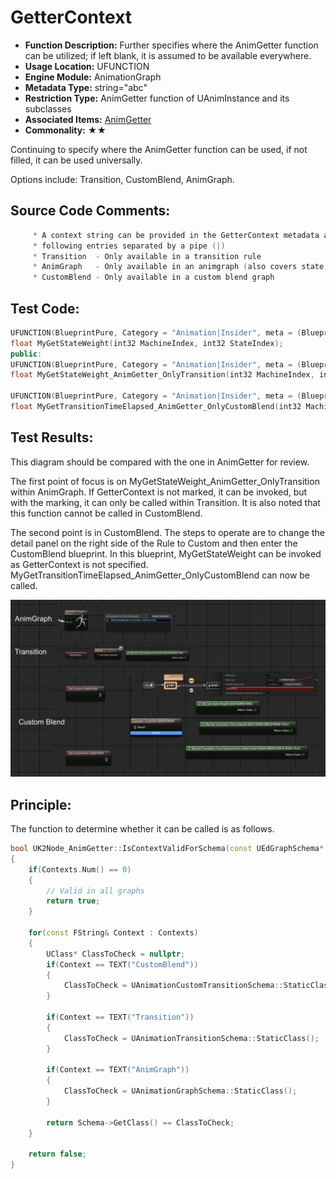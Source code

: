 # GetterContext

- **Function Description:** Further specifies where the AnimGetter function can be utilized; if left blank, it is assumed to be available everywhere.
- **Usage Location:** UFUNCTION
- **Engine Module:** AnimationGraph
- **Metadata Type:** string="abc"
- **Restriction Type:** AnimGetter function of UAnimInstance and its subclasses
- **Associated Items:** [AnimGetter](../AnimGetter/AnimGetter.md)
- **Commonality:** ★★

Continuing to specify where the AnimGetter function can be used, if not filled, it can be used universally.

Options include: Transition, CustomBlend, AnimGraph.

## Source Code Comments:

```cpp
	 * A context string can be provided in the GetterContext metadata and can contain any (or none) of the
	 * following entries separated by a pipe (|)
	 * Transition  - Only available in a transition rule
	 * AnimGraph   - Only available in an animgraph (also covers state anim graphs)
	 * CustomBlend - Only available in a custom blend graph
```

## Test Code:

```cpp
UFUNCTION(BlueprintPure, Category = "Animation|Insider", meta = (BlueprintThreadSafe))
float MyGetStateWeight(int32 MachineIndex, int32 StateIndex);
public:
UFUNCTION(BlueprintPure, Category = "Animation|Insider", meta = (BlueprintInternalUseOnly = "true", AnimGetter, GetterContext = "Transition", BlueprintThreadSafe))
float MyGetStateWeight_AnimGetter_OnlyTransition(int32 MachineIndex, int32 StateIndex);

UFUNCTION(BlueprintPure, Category = "Animation|Insider", meta = (BlueprintInternalUseOnly = "true", AnimGetter, GetterContext = "CustomBlend", BlueprintThreadSafe))
float MyGetTransitionTimeElapsed_AnimGetter_OnlyCustomBlend(int32 MachineIndex, int32 TransitionIndex);
```

## Test Results:

This diagram should be compared with the one in AnimGetter for review.

The first point of focus is on MyGetStateWeight_AnimGetter_OnlyTransition within AnimGraph. If GetterContext is not marked, it can be invoked, but with the marking, it can only be called within Transition. It is also noted that this function cannot be called in CustomBlend.

The second point is in CustomBlend. The steps to operate are to change the detail panel on the right side of the Rule to Custom and then enter the CustomBlend blueprint. In this blueprint, MyGetStateWeight can be invoked as GetterContext is not specified. MyGetTransitionTimeElapsed_AnimGetter_OnlyCustomBlend can now be called.

![Untitled](Untitled.png)

## Principle:

The function to determine whether it can be called is as follows.

```cpp
bool UK2Node_AnimGetter::IsContextValidForSchema(const UEdGraphSchema* Schema) const
{
	if(Contexts.Num() == 0)
	{
		// Valid in all graphs
		return true;
	}

	for(const FString& Context : Contexts)
	{
		UClass* ClassToCheck = nullptr;
		if(Context == TEXT("CustomBlend"))
		{
			ClassToCheck = UAnimationCustomTransitionSchema::StaticClass();
		}

		if(Context == TEXT("Transition"))
		{
			ClassToCheck = UAnimationTransitionSchema::StaticClass();
		}

		if(Context == TEXT("AnimGraph"))
		{
			ClassToCheck = UAnimationGraphSchema::StaticClass();
		}

		return Schema->GetClass() == ClassToCheck;
	}

	return false;
}
```